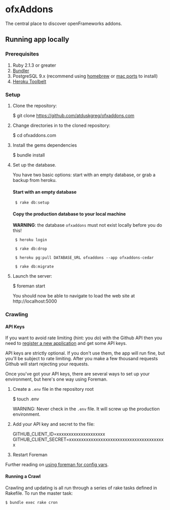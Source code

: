 # ofxAddons

The central place to discover openFrameworks addons.

## Running app locally

### Prerequisites

1. Ruby 2.1.3 or greater
1. [Bundler](bundler.io)
1. PostgreSQL 9.x (recommend using [homebrew](http://brew.sh/) or [mac ports](http://www.macports.org/) to install)
1. [Heroku Toolbelt](https://toolbelt.heroku.com/)

### Setup

1. Clone the repository:

    $ git clone https://github.com/atduskgreg/ofxaddons.com

1. Change directories in to the cloned repository:

    $ cd ofxaddons.com

1. Install the gems dependencies

    $ bundle install

1. Set up the database.

    You have two basic options: start with an empty database, or grab a backup from heroku.

    #### Start with an empty database

        $ rake db:setup

    #### Copy the production database to your local machine

      **WARNING**: the database `ofxaddons` must not exist locally before you do this!

        $ heroku login

        $ rake db:drop

        $ heroku pg:pull DATABASE_URL ofxaddons --app ofxaddons-cedar

        $ rake db:migrate

1. Launch the server:

    $ foreman start

    You should now be able to navigate to load the web site at http://localhost:5000

### Crawling

#### API Keys
If you want to avoid rate limiting (hint: you _do_) with the Github API then you need to [register a new application](https://github.com/settings/applications/new) and get some API keys.

API keys are strictly optional. If you don't use them, the app will run fine, but you'll be subject to rate limiting. After you make a few thousand requests Github will start rejecting your requests.

Once you've got your API keys, there are several ways to set up your environment, but here's one way using Foreman.

1. Create a `.env` file in the repository root

    $ touch .env

   WARNING: Never check in the `.env` file. It will screw up the production environment.

1. Add your API key and secret to the file:

    GITHUB_CLIENT_ID=xxxxxxxxxxxxxxxxxxxx
    GITHUB_CLIENT_SECRET=xxxxxxxxxxxxxxxxxxxxxxxxxxxxxxxxxxxxxxxx

1. Restart Foreman

Further reading on [using foreman for config vars](https://devcenter.heroku.com/articles/config-vars#using-foreman).

#### Running a Crawl

Crawling and updating is all run through a series of rake tasks defined in Rakefile. To run the master task:

    $ bundle exec rake cron

